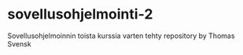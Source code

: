 ﻿# sovellusohjelmointi-2
 Sovellusohjelmoinnin toista kurssia varten tehty repository by Thomas Svensk

